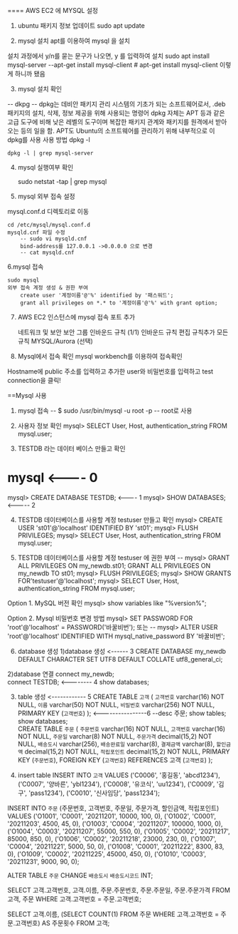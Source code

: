 

==== AWS EC2 에 MYSQL 설정

1. ubuntu 패키지 정보 업데이트
	sudo apt update


2. mysql 설치
apt를 이용하여 mysql 을 설치 

설치 과정에서 y/n를 묻는 문구가 나오면, y 를 입력하여 설치
	sudo apt install mysql-server
--apt-get install mysql-client  # apt-get install mysql-client 이렇게 하니까 됐음

3. mysql 설치 확인

--  dkpg --
dpkg는 데비안 패키지 관리 시스템의 기초가 되는 소프트웨어로서, .deb 패키지의 설치, 삭제, 정보 제공을 위해 
사용되는 명령어
dpkg 자체는 APT 등과 같은 고급 도구에 비해 낮은 레벨의 도구이며 복잡한 패키지 관계와 패키지를 원격에서
 받아오는 등의 일을 함. APT도 Ubuntu의 소프트웨어를 관리하기 위해 내부적으로 이 dpkg를 사용
사용 방법
dpkg -l

	dpkg -l | grep mysql-server


4. mysql 실행여부 확인

	sudo netstat -tap | grep mysql


5. mysql 외부 접속 설정

mysql.conf.d 디렉토리로 이동

	cd /etc/mysql/mysql.conf.d
	mysqld.cnf 파일 수정
		-- sudo vi mysqld.cnf
		bind-address를 127.0.0.1 ->0.0.0.0 으로 변경
		-- cat mysqld.cnf
6.mysql 접속


	sudo mysql
	외부 접속 계정 생성 & 권한 부여
		create user '계정이름'@'%' identified by '패스워드';
		grant all privileges on *.* to '계정이름'@'%' with grant option;

7. AWS EC2 인스턴스에 mysql 접속 포트 추가

	네트워크 및 보안
		보안 그룹
			인바운드 규칙 (1/1)
				인바운드 규칙 편집
					규칙추가
						모든규칙
						    MYSQL/Aurora (선택)

8. Mysql에서 접속 확인
mysql workbench를 이용하여 접속확인

Hostname에 public 주소를 입력하고 추가한 user와 비밀번호를 입력하고 test connection을 클릭!



==Mysql 사용
1. mysql 접속
-- $ sudo /usr/bin/mysql -u root -p
--  root로 사용

2. 사용자 정보 확인
mysql> SELECT User, Host, authentication_string FROM mysql.user;

3. TESTDB 라는 데이터 베이스 만들고 확인
# mysql 			            <----  0
mysql> CREATE DATABASE TESTDB;   <----   1
mysql> SHOW DATABASES;              <-----  2

4. TESTDB 데이터베이스를 사용할 계정 testuser 만들고 확인
mysql> CREATE USER 'st01'@'localhost' IDENTIFIED BY 'st01';
mysql> FLUSH PRIVILEGES;
mysql> SELECT User, Host, authentication_string FROM mysql.user;

5. TESTDB 데이터베이스를 사용할 계정 testuser 에 권한 부여
-- mysql> GRANT ALL PRIVILEGES ON my_newdb.st01;
         GRANT ALL PRIVILEGES ON my_newdb TO st01;
mysql> FLUSH PRIVILEGES;
mysql> SHOW GRANTS FOR'testuser'@'localhost';
mysql> SELECT User, Host, authentication_string FROM mysql.user;

Option 1. MySQL 버전 확인
mysql> show variables like "%version%";

Option 2. Mysql 비밀번호 변경 방법
mysql> SET PASSWORD FOR 'root'@'localhost' = PASSWORD('바꿀비번');
또는
-- mysql> ALTER USER 'root'@'localhost' IDENTIFIED WITH mysql_native_password BY '바꿀비번';

6. database 생성
1)database 생성                                    <------  3
	CREATE DATABASE my_newdb
	DEFAULT CHARACTER SET UTF8
	DEFAULT COLLATE utf8_general_ci;

2)database 연결
connect my_newdb;  
connect TESTDB;                                 <--------   4
show databases;

3) table 생성
                                                      <------------  5
CREATE TABLE `고객` (
`고객번호` varchar(16) NOT NULL,
`이름` varchar(50) NOT NULL,
`비밀번호` varchar(256) NOT NULL,
PRIMARY KEY (`고객번호`)
);
                                                     <----------------6        --desc 주문;      show tables;    show databases;  
CREATE TABLE `주문` (
`주문번호` varchar(16) NOT NULL,
`고객번호` varchar(16) NOT NULL,
`주문일` varchar(8) NOT NULL,
`주문가격` decimal(15,2) NOT NULL,
`배송도시` varchar(256),
`배송완료일` varchar(8),
`결제금액` varchar(8),
`할인금액` decimal(15,2) NOT NULL,
`적립포인트` decimal(15,2) NOT NULL,
PRIMARY KEY (`주문번호`),
FOREIGN KEY (`고객번호`) REFERENCES 고객 (`고객번호`)
);

4) insert table
INSERT INTO `고객` VALUES
('C0006', '홍길동', 'abcd1234'),
('C0007', '양바른', 'ybl1234'),
('C0008', '유코식', 'uu1234'),
('C0009', '김구', 'pass1234'),
('C0010', '신사임당', 'pass1234');


INSERT INTO `주문` (주문번호, 고객번호, 주문일, 주문가격, 할인금액, 적립포인트) VALUES
 ('O1001', 'C0001', '20211201', 10000, 100, 0),
 ('O1002', 'C0001', '20211203', 4500, 45, 0),
 ('O1003', 'C0004', '20211207', 100000, 1000, 0),
 ('O1004', 'C0003', '20211207', 55000, 550, 0),
 ('O1005', 'C0002', '20211217', 85000, 850, 0),
 ('O1006', 'C0002', '20211218', 23000, 230, 0),
 ('O1007', 'C0004', '20211221', 5000, 50, 0),
 ('O1008', 'C0001', '20211222', 8300, 83, 0),
 ('O1009', 'C0002', '20211225', 45000, 450, 0),
 ('O1010', 'C0003', '20211231', 9000, 90, 0);

ALTER TABLE `주문` CHANGE `배송도시` `배송도시코드` INT;

SELECT 고객.고객번호, 고객.이름, 주문.주문번호, 주문.주문일, 주문.주문가격
     FROM 고객, 주문
     WHERE 고객.고객번호 = 주문.고객번호;

SELECT 고객.이름,
(SELECT COUNT(1)
FROM 주문
WHERE 고객.고객번호 = 주문.고객번호) AS 주문횟수
FROM 고객;
